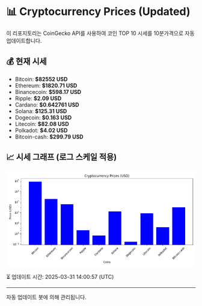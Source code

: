 
# 📊 Cryptocurrency Prices (Updated)

이 리포지토리는 CoinGecko API를 사용하여 코인 TOP 10 시세를 10분가격으로 자동 업데이트합니다.

## 💰 현재 시세
- Bitcoin: **$82552 USD**
- Ethereum: **$1820.71 USD**
- Binancecoin: **$598.17 USD**
- Ripple: **$2.09 USD**
- Cardano: **$0.642761 USD**
- Solana: **$125.31 USD**
- Dogecoin: **$0.163 USD**
- Litecoin: **$82.08 USD**
- Polkadot: **$4.02 USD**
- Bitcoin-cash: **$299.79 USD**

## 📈 시세 그래프 (로그 스케일 적용)
![Crypto Prices](crypto_prices.png)

⏳ 업데이트 시간: 2025-03-31 14:00:57 (UTC)

---
자동 업데이트 봇에 의해 관리됩니다.
